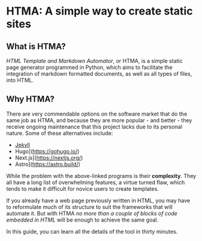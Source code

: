 # HTMA: A simple way to create static sites

## What is HTMA? 

*HTML Template and Markdown Automator*, or HTMA, is a simple static page generator programmed in Python, which aims to facilitate the integration of markdown formatted documents, as well as all types of files, into HTML. 

## Why HTMA?

There are very commendable options on the software market that do the same job as HTMA, and because they are more popular - and better - they receive ongoing maintenance that this project lacks due to its personal nature. Some of these alternatives include:

- [Jekyll](https://jekyllrb.com/)
- Hugo](https://gohugo.io/) 
- Next.js](https://nextjs.org/)
- Astro](https://astro.build/)

While the problem with the above-linked programs is their **complexity**. They all have a long list of overwhelming features, a virtue turned flaw, which tends to make it difficult for novice users to create templates. 

If you already have a web page previously written in HTML, you may have to reformulate much of its structure to suit the frameworks that will automate it. But with HTMA *no more than a couple of blocks of code embedded in HTML* will be enough to achieve the same goal.

In this guide, you can learn all the details of the tool in thirty minutes. 

